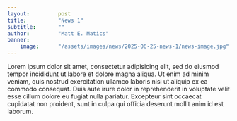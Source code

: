 ```yaml
---
layout:         post
title:          "News 1"
subtitle:       ""
author:         "Matt E. Matics"
banner:
    image:      "/assets/images/news/2025-06-25-news-1/news-image.jpg"
---
```


Lorem ipsum dolor sit amet, consectetur adipisicing elit, sed do eiusmod tempor incididunt ut labore et dolore magna aliqua. Ut enim ad minim veniam, quis nostrud exercitation ullamco laboris nisi ut aliquip ex ea commodo consequat. Duis aute irure dolor in reprehenderit in voluptate velit esse cillum dolore eu fugiat nulla pariatur. Excepteur sint occaecat cupidatat non proident, sunt in culpa qui officia deserunt mollit anim id est laborum.